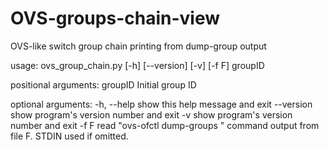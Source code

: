 # OVS-groups-chain-view
OVS-like switch group chain printing from dump-group output 

usage: ovs_group_chain.py [-h] [--version] [-v] [-f F] groupID

positional arguments:
groupID     Initial group ID

optional arguments:
-h, --help  show this help message and exit
--version   show program's version number and exit
-v          show program's version number and exit
-f F        read "ovs-ofctl dump-groups <bridge>" command output from file F. STDIN used if omitted.
